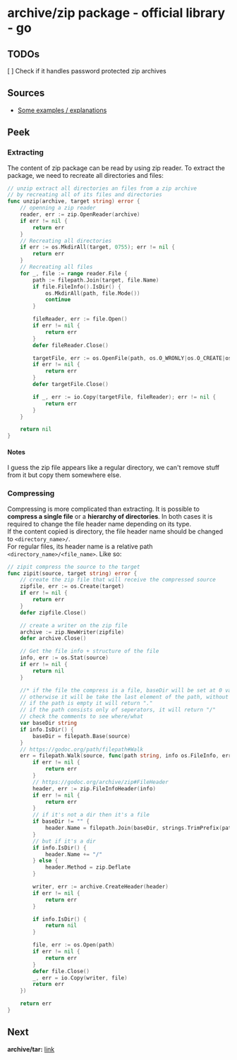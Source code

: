 # archive/zip package - official library - go
## TODOs
[ ] Check if it handles password protected zip archives

## Sources
* [Some examples / explanations](http://blog.ralch.com/tutorial/golang-working-with-zip/)


## Peek
### Extracting
The content of zip package can be read by using zip reader.
To extract the package, we need to recreate all directories and files:
```go
// unzip extract all directories an files from a zip archive
// by recreating all of its files and directories
func unzip(archive, target string) error {
	// openning a zip reader
	reader, err := zip.OpenReader(archive)
	if err != nil {
		return err
	}
	// Recreating all directories
	if err := os.MkdirAll(target, 0755); err != nil {
		return err
	}
	// Recreating all files
	for _, file := range reader.File {
		path := filepath.Join(target, file.Name)
		if file.FileInfo().IsDir() {
			os.MkdirAll(path, file.Mode())
			continue
		}

		fileReader, err := file.Open()
		if err != nil {
			return err
		}
		defer fileReader.Close()

		targetFile, err := os.OpenFile(path, os.O_WRONLY|os.O_CREATE|os.O_TRUNC, file.Mode())
		if err != nil {
			return err
		}
		defer targetFile.Close()

		if _, err := io.Copy(targetFile, fileReader); err != nil {
			return err
		}
	}

	return nil
}
```

#### Notes
I guess the zip file appears like a regular directory, we can't remove stuff from it but copy them somewhere else.

### Compressing
Compressing is more complicated than extracting.
It is possible to **compress a single file** or a **hierarchy of directories**. In both cases it is required to change the file header name depending on its type.  
If the content copied is directory, the file header name should be changed to ``<directory_name>/``.  
For regular files, its header name is a relative path ``<directory_name>/<file_name>``.
Like so:  
```go
// zipit compress the source to the target
func zipit(source, target string) error {
	// create the zip file that will receive the compressed source
	zipfile, err := os.Create(target)
	if err != nil {
		return err
	}
	defer zipfile.Close()

	// create a writer on the zip file
	archive := zip.NewWriter(zipfile)
	defer archive.Close()

	// Get the file info + structure of the file
	info, err := os.Stat(source)
	if err != nil {
		return nil
	}

	//* if the file the compress is a file, baseDir will be set at 0 value
	// otherwise it will be take the last element of the path, without seperators.
	// if the path is empty it will return "."
	// if the path consists only of seperators, it will return "/"
	// check the comments to see where/what
	var baseDir string
	if info.IsDir() {
		baseDir = filepath.Base(source)
	}
	// https://godoc.org/path/filepath#Walk
	err = filepath.Walk(source, func(path string, info os.FileInfo, err error) error {
		if err != nil {
			return err
		}
		// https://godoc.org/archive/zip#FileHeader
		header, err := zip.FileInfoHeader(info)
		if err != nil {
			return err
		}
		// if it's not a dir then it's a file
		if baseDir != "" {
			header.Name = filepath.Join(baseDir, strings.TrimPrefix(path, source))
		}
		// but if it's a dir
		if info.IsDir() {
			header.Name += "/"
		} else {
			header.Method = zip.Deflate
		}

		writer, err := archive.CreateHeader(header)
		if err != nil {
			return err
		}

		if info.IsDir() {
			return nil
		}

		file, err := os.Open(path)
		if err != nil {
			return err
		}
		defer file.Close()
		_, err = io.Copy(writer, file)
		return err
	})

	return err
}
```

## Next
**archive/tar:** [link](https://godoc.org/archive/tar)
